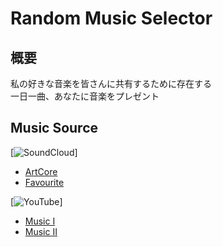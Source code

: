 # Random Music Selector

## 概要
私の好きな音楽を皆さんに共有するために存在する  
一日一曲、あなたに音楽をプレゼント

## Music Source
[![SoundCloud](https://img.shields.io/badge/orange?logo=SoundCloud&logoColor=white)]
* [ArtCore](https://soundcloud.com/huitloxopetl/sets/artcore?si=41ad55c934ea4f1f931596606299adca&utm_source=clipboard&utm_medium=text&utm_campaign=social_sharing)
* [Favourite](https://soundcloud.com/huitloxopetl/sets/favourite/s-LHGgb3KKNY7?si=4973a5d1c92c4452bcd73b3991f40266&utm_source=clipboard&utm_medium=text&utm_campaign=social_sharing)
  
[![YouTube](https://img.shields.io/badge/red?logo=YouTube&logoColor=white)]
* [Music I](https://youtube.com/playlist?list=PLNnw2DXHmqD80GWMOKoJu4tL3BEHb18aX)
* [Music II](https://youtube.com/playlist?list=PLNnw2DXHmqD9p9jbbfpLXgA24ONtrWKst)